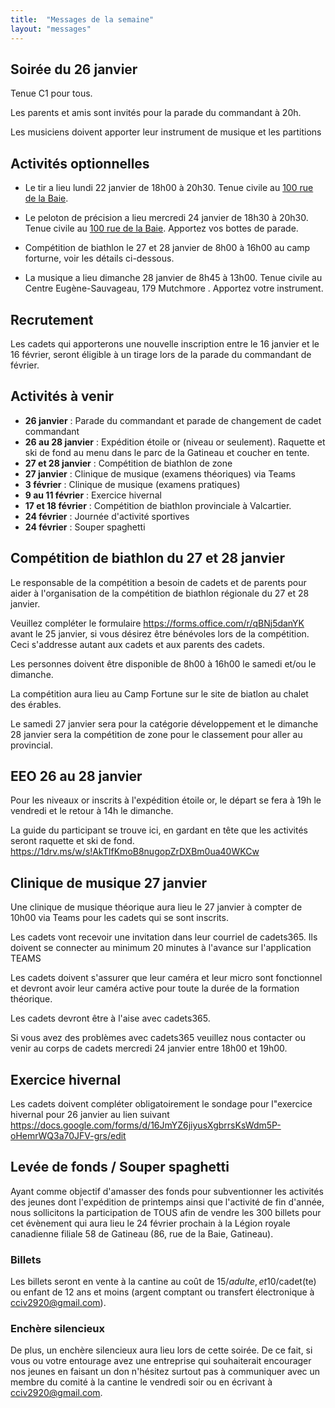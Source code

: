 ```yaml
---
title:  "Messages de la semaine"
layout: "messages"
---
```


## Soirée du 26 janvier

Tenue C1 pour tous.

Les parents et amis sont invités pour la parade du commandant à 20h. 

Les musiciens doivent apporter leur instrument de musique et les partitions


## Activités optionnelles

- Le tir a lieu lundi 22 janvier de 18h00 à 20h30. Tenue civile au [100 rue de la Baie](/information/comment-nous-rejoindre/).

- Le peloton de précision a lieu mercredi 24 janvier de 18h30 à 20h30. Tenue civile au [100 rue de la Baie](/information/comment-nous-rejoindre/). Apportez vos bottes de parade. 

- Compétition de biathlon le 27 et 28 janvier de 8h00 à 16h00 au camp forturne, voir les détails ci-dessous.

- La musique a lieu dimanche 28 janvier de 8h45 à 13h00. Tenue civile au Centre Eugène-Sauvageau, 179 Mutchmore . Apportez votre instrument. 


## Recrutement

Les cadets qui apporterons une nouvelle inscription entre le 16 janvier et le 16 février, seront éligible à un tirage lors de la parade du commandant de février.


## Activités à venir

- **26 janvier** : Parade du commandant et parade de changement de cadet commandant
- **26 au 28 janvier** : Expédition étoile or (niveau or seulement). Raquette et ski de fond au menu dans le parc de la Gatineau et coucher en tente.
- **27 et 28 janvier** : Compétition de biathlon de zone
- **27 janvier** : Clinique de musique (examens théoriques) via Teams
- **3 février** : Clinique de musique (examens pratiques) 
- **9 au 11 février** : Exercice hivernal
- **17 et 18 février** : Compétition de biathlon provinciale à Valcartier.
- **24 février** : Journée d'activité sportives
- **24 février** : Souper spaghetti

  
## Compétition de biathlon du 27 et 28 janvier

Le responsable de la compétition a besoin de cadets et de parents pour aider à l'organisation de la compétition de biathlon régionale du 27 et 28 janvier.  

Veuillez compléter le formulaire https://forms.office.com/r/qBNj5danYK avant le 25 janvier, si vous désirez être bénévoles lors de la compétition.  Ceci s'addresse autant aux cadets et aux parents des cadets. 

Les personnes doivent être disponible de 8h00 à 16h00 le samedi et/ou le dimanche.  

La compétition aura lieu au Camp Fortune sur le site de biatlon au chalet des érables. 

Le samedi 27 janvier sera pour la catégorie développement et le dimanche 28 janvier sera la compétition de zone pour le classement pour aller au provincial.


## EEO 26 au 28 janvier

Pour les niveaux or inscrits à l'expédition étoile or, le départ se fera à 19h le vendredi et le retour à 14h le dimanche.

La guide du participant se trouve ici, en gardant en tête que les activités seront raquette et ski de fond.
https://1drv.ms/w/s!AkTIfKmoB8nugopZrDXBm0ua40WKCw


## Clinique de musique 27 janvier

Une clinique de musique théorique aura lieu le 27 janvier à compter de 10h00 via Teams pour les cadets qui se sont inscrits. 

Les cadets vont recevoir une invitation dans leur courriel de cadets365.  Ils doivent se connecter au minimum 20 minutes à l'avance sur l'application TEAMS

Les cadets doivent s'assurer que leur caméra et leur micro sont fonctionnel et devront avoir leur caméra active pour toute la durée de la formation théorique.

Les cadets devront être à l'aise avec cadets365.  

Si vous avez des problèmes avec cadets365 veuillez nous contacter ou venir au corps de cadets mercredi 24 janvier entre 18h00 et 19h00.


## Exercice hivernal

Les cadets doivent compléter obligatoirement le sondage pour l"exercice hivernal pour 26 janvier au lien suivant https://docs.google.com/forms/d/16JmYZ6jiyusXgbrrsKsWdm5P-oHemrWQ3a70JFV-grs/edit


## Levée de fonds / Souper spaghetti

Ayant comme objectif d'amasser des fonds pour subventionner les activités des jeunes dont l'expédition de printemps ainsi que l'activité de fin d'année, nous sollicitons la participation de TOUS afin de vendre les 300 billets pour cet évènement qui aura lieu le 24 février prochain à la Légion royale canadienne filiale 58 de Gatineau (86, rue de la Baie, Gatineau). 

### Billets

Les billets seront en vente à la cantine au coût de 15$/adulte, et 10$/cadet(te) ou enfant de 12 ans et moins (argent comptant ou transfert électronique à <cciv2920@gmail.com>). 

### Enchère silencieux
De plus, un enchère silencieux aura lieu lors de cette soirée. De ce fait, si vous ou votre entourage avez une entreprise qui souhaiterait encourager nos jeunes en faisant un don n'hésitez surtout pas à communiquer avec un membre du comité à la cantine le vendredi soir ou en écrivant à <cciv2920@gmail.com>.
